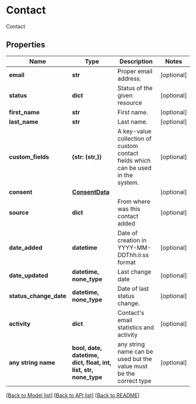 # Contact

Contact

## Properties
Name | Type | Description | Notes
------------ | ------------- | ------------- | -------------
**email** | **str** | Proper email address. | [optional] 
**status** | **dict** | Status of the given resource | [optional] 
**first_name** | **str** | First name. | [optional] 
**last_name** | **str** | Last name. | [optional] 
**custom_fields** | **{str: (str,)}** | A key-value collection of custom contact fields which can be used in the system. | [optional] 
**consent** | [**ConsentData**](ConsentData.md) |  | [optional] 
**source** | **dict** | From where was this contact added | [optional] 
**date_added** | **datetime** | Date of creation in YYYY-MM-DDThh:ii:ss format | [optional] 
**date_updated** | **datetime, none_type** | Last change date | [optional] 
**status_change_date** | **datetime, none_type** | Date of last status change. | [optional] 
**activity** | **dict** | Contact&#39;s email statistics and activity | [optional] 
**any string name** | **bool, date, datetime, dict, float, int, list, str, none_type** | any string name can be used but the value must be the correct type | [optional]

[[Back to Model list]](../README.md#documentation-for-models) [[Back to API list]](../README.md#documentation-for-api-endpoints) [[Back to README]](../README.md)


